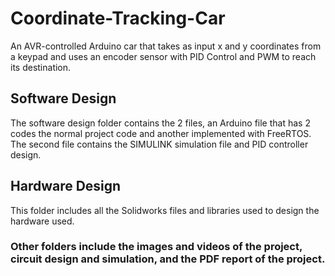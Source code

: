 # Coordinate-Tracking-Car
An AVR-controlled Arduino car that takes as input x and y coordinates from a keypad and uses an encoder sensor with PID Control and PWM to reach its destination.

## Software Design
The software design folder contains the 2 files, an Arduino file that has 2 codes the normal project code and another implemented with FreeRTOS. The second file contains the SIMULINK simulation file and PID controller design.

## Hardware Design 
This folder includes all the Solidworks files and libraries used to design the hardware used.

### Other folders include the images and videos of the project, circuit design and simulation, and the PDF report of the project.